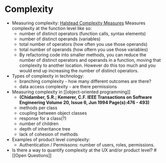 # Complexity

- Measuring complexity: [Halstead Complexity Measures](https://en.wikipedia.org/wiki/Halstead_complexity_measures) Measures complexity at the function level like so: 
    - number of distinct operators (function calls, syntax elements)
    - number of distinct operands (variables)
    - total number of operators (how often you use those operands)
    - total number of operands (how oftern you use those variables)
    - By refactoring code into smaller methods, you can reduce the number of distinct operators and operands in a function, moving that complexity to another location. However do this too much and you would end up increasing the number of distinct operators.
- Types of complexity in technology: 
    - branching complexity - how many different outcomes are there? 
    - data access complexity - are there permissions
- Measuring complexity in [[object-oriented programming]] 
    - __(Chidamber, S.R.; Kemerer, C.F. IEEE Transactions on Software Engineering Volume 20, Issue 6, Jun 1994 Page(s):476 - 493)__
    - methods per class
    - coupling between object classes
    - response for a class(?)
    - number of children
    - depth of inheritance tree
    - lack of cohesion of methods
- Examples of product level complexity:
    - Authentication / Permissons: number of users, roles, permissions. 
- Is there a way to quantify complexity at the UX and/or product level? #[[Open Questions]]

